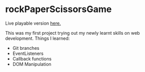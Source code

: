 # rockPaperScissorsGame
Live playable version <a href="https://notkatsa.github.io/rockPaperScissorsGame/" >here.</a>

This was my first project trying out my newly learnt skills on web development. 
Things I learned:
  - Git branches
  - EventListeners
  - Callback functions
  - DOM Manipulation
